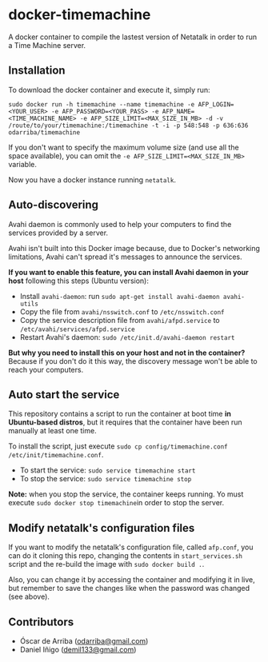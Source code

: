 # docker-timemachine
A docker container to compile the lastest version of Netatalk in order to run a Time Machine server.

## Installation

To download the docker container and execute it, simply run:

`sudo docker run -h timemachine --name timemachine -e AFP_LOGIN=<YOUR_USER> -e AFP_PASSWORD=<YOUR_PASS> -e AFP_NAME=<TIME_MACHINE_NAME> -e AFP_SIZE_LIMIT=<MAX_SIZE_IN_MB> -d -v /route/to/your/timemachine:/timemachine -t -i -p 548:548 -p 636:636 odarriba/timemachine`

If you don't want to specify the maximum volume size (and use all the space available), you can omit the `-e AFP_SIZE_LIMIT=<MAX_SIZE_IN_MB>` variable.

Now you have a docker instance running `netatalk`.

## Auto-discovering

Avahi daemon is commonly used to help your computers to find the services provided by a server.

Avahi isn't built into this Docker image because, due to Docker's networking limitations, Avahi can't spread it's messages to announce the services.

**If you want to enable this feature, you can install Avahi daemon in your host** following this steps (Ubuntu version):

* Install `avahi-daemon`: run `sudo apt-get install avahi-daemon avahi-utils`
* Copy the file from `avahi/nsswitch.conf` to `/etc/nsswitch.conf`
* Copy the service description file from `avahi/afpd.service` to `/etc/avahi/services/afpd.service`
* Restart Avahi's daemon: `sudo /etc/init.d/avahi-daemon restart`

**But why you need to install this on your host and not in the container?** Because if you don't do it this way, the discovery message won't be able to reach your computers.

## Auto start the service

This repository contains a script to run the container at boot time **in Ubuntu-based distros**, but it requires that the container have been run manually at least one time.

To install the script, just execute `sudo cp config/timemachine.conf /etc/init/timemachine.conf`.

* To start the service: `sudo service timemachine start`
* To stop the service: `sudo service timemachine stop`

**Note:** when you stop the service, the container keeps running. Yo must execute `sudo docker stop timemachine`in order to stop the server.

## Modify netatalk's configuration files

If you want to modify the netatalk's configuration file, called `afp.conf`, you can do it cloning this repo, changing the contents in `start_services.sh` script and the re-build the image with `sudo docker build .`.

Also, you can change it by accessing the container and modifying it in live, but remember to save the changes like when the password was changed (see above).

## Contributors

* Óscar de Arriba (odarriba@gmail.com)
* Daniel Iñigo (demil133@gmail.com)
